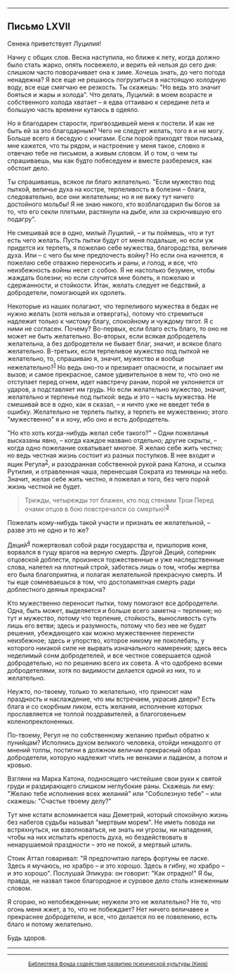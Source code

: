 

* * *

## Письмо LXVII

Сенека приветствует Луцилия!

Начну с общих слов. Весна наступила, но ближе к лету, когда должно было стать жарко, опять посвежело, и верить ей нельзя до сего дня: слишком часто поворачивает она к зиме. Хочешь знать, до чего погода ненадежна? Я все еще не решаюсь погрузиться в настоящую холодную воду, все еще смягчаю ее резкость. Ты скажешь: "Но ведь это значит бояться и жары и холода". Что делать, Луцилий: в моем возрасте и собственного холода хватает – я едва оттаиваю к середине лета и большую часть времени кутаюсь в одеяло.

Но я благодарен старости, пригвоздившей меня к постели. И как не быть ей за это благодарным? Чего не следует желать, того я и не могу. Больше всего я беседую с книгами. Если порой приходят твои письма, мне кажется, что ты рядом, и настроение у меня такое, словно я отвечаю тебе не письмом, а живым словом. И о том, о чем ты спрашиваешь, мы как будто побеседуем и вместе разберемся, как обстоит дело.

Ты спрашиваешь, всякое ли благо желательно. "Если мужество под пыткой, величье духа на костре, терпеливость в болезни – блага, следовательно, все они желательны; но я не вижу тут ничего достойного мольбы! Я не знаю никого, кто возблагодарил бы богов за то, что его секли плетьми, растянули на дыбе, или за скрючившую его подагру".

Не смешивай все в одно, милый Луцилий, – и ты поймешь, что и тут есть чего желать. Пусть пытки будут от меня подальше, но если уж придется их терпеть, я пожелаю себе мужества, благородства, величия духа. Или – с чего бы мне предпочесть войну? Но если она начнется, я пожелаю себе отважно переносить и раны, и голод, и все, что неизбежность войны несет с собою. Я не настолько безумен, чтобы жаждать болезни; но если случится мне болеть, я пожелаю и сдержанности, и стойкости. Итак, желать следует не бедствий, а добродетели, помогающей их одолеть.

Некоторые из наших полагают, что терпеливого мужества в бедах не нужно желать (хотя нельзя и отвергать), потому что стремиться надлежит только к чистому благу, спокойному и чуждому тягот. Я с ними не согласен. Почему? Во-первых, если благо есть благо, то оно не может не быть желательно. Во-вторых, если всякая добродетель желательна, а без добродетели не бывает благ, значит, и всякое благо желательно. В-третьих, если терпеливое мужество под пыткой не желательно, то, спрашиваю я, значит, мужество и вообще нежелательно?<sup>[1](refer.htm#pLXVII-1)</sup> Но ведь оно-то и презирает опасности, и посылает им вызов; и самое прекрасное, самое удивительное в нем то, что оно не отступает перед огнем, идет навстречу ранам, порой не уклоняется от ударов, а подставляет им грудь. Но если желательно мужество, значит, желательно и терпенье под пыткой: ведь и это – часть мужества. Не смешивай все в одно, как я сказал, – и ничто уже не введет тебя в ошибку. Желательно не терпеть пытку, а терпеть ее мужественно; этого "мужественно" я и хочу, ибо оно и есть добродетель.

"Но кто хоть когда-нибудь желал себе такого?" – Одни пожеланья высказаны явно, – когда каждое названо отдельно; другие скрыты, – когда одно пожелание охватывает многое. Я желаю себе жить честно; но ведь честная жизнь состоит из разных поступков. В нее входит и ящик Регула<sup>[2](refer.htm#pLXVII-2)</sup>, и разодранная собственной рукой рана Катона, и ссылка Рутилия, и отравленная чаша, перенесшая Сократа из темницы на небо. Значит, желая себе жить честно, я пожелал и того, без чего порой жизнь честной не будет.

> Трижды, четырежды тот блажен, кто под стенами Трои
> Перед очами отцов в бою повстречался со смертью!<sup>[3](refer.htm#pLXVII-3)</sup>

Пожелать кому-нибудь такой участи и признать ее желательной, – разве это не одно и то же?

Деций<sup>[4](refer.htm#pLXVII-4)</sup> пожертвовал собой ради государства и, пришпорив коня, ворвался в гущу врагов на верную смерть. Другой Деций, соперник отцовской доблести, произнеся торжественные и уже наследственные слова, налетел на плотный строй, заботясь лишь о том, чтобы жертва его была благоприятна, и полагая желательной прекрасную смерть. И ты еще сомневаешься в том, что достопамятная смерть ради доблестного деянья прекрасна?

Кто мужественно переносит пытки, тому помогают все добродетели. Одна, быть может, выделяется и больше всего заметна – терпение; но тут и мужество, потому что терпение, стойкость, выносливость суть лишь его ветви; здесь и разумность, потому что без нее не будет решения, убеждающего как можно мужественнее перенести неизбежное; здесь и упорство, которое никому не поколебать, у которого никакой силе не вырвать изначального намерения; здесь весь неделимый сонм добродетелей, и все честное совершается одной добродетелью, но по решению всего их совета. А что одобрено всеми добродетелями, хотя по видимости делается одной из них, то и желательно.

Неужто, по-твоему, только то желательно, что приносят нам праздность и наслаждение, что мы встречаем, украсив двери? Есть блага и со скорбным ликом, есть желания, исполнение которых прославляется не толпой поздравителей, а благоговеньем коленопреклоненных.

По-твоему, Регул не по собственному желанию прибыл обратно к пунийцам? Исполнись духом великого человека, отойди ненадолго от мнений толпы, постигни в должном величии прекрасный образ добродетели, которую надлежит чтить не венками и ладаном, а потом и кровью.

Взгляни на Марка Катона, подносящего чистейшие свои руки к святой груди и раздирающего слишком неглубокие раны. Скажешь ли ему: "Желаю тебе исполнения всех желаний" или "Соболезную тебе" – или скажешь: "Счастье твоему делу?"

Тут мне кстати вспоминается наш Деметрий, который спокойную жизнь без набегов судьбы называл "мертвым морем". Не иметь повода ни встряхнуться, ни взволноваться, не знать ни угрозы, ни нападения, чтобы на них испытать крепость духа, но бездействовать в ненарушаемой праздности – это не покой, а мертвый штиль.

Стоик Аттал говаривал: "Я предпочитаю лагерь фортуны ее ласке. Здесь я мучаюсь, но храбро – и это хорошо. Здесь я гибну, но храбро – и это хорошо". Послушай Эпикура: он говорит: "Как отрадно!" Я бы, правда, не назвал такое благородное и суровое дело столь изнеженным словом.

Я сгораю, но непобежденным; неужели это не желательно? Не то, что огонь меня жжет, а то, что не побеждает? Нет ничего величавее и прекраснее добродетели, и все, что делается по ее повелению, есть благо и потому желательно.

Будь здоров.

<div align="center">

* * *



* * *

[<small>Библиотека Фонда содействия развитию психической культуры (Киев)</small>](mailto:webmaster@psylib.kiev.ua)</div>